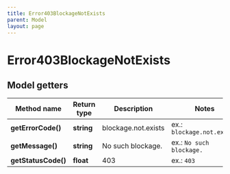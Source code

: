```yaml
---
title: Error403BlockageNotExists
parent: Model
layout: page
---
```


# Error403BlockageNotExists

## Model getters

Method name | Return type | Description | Notes
------------ | ------------- | ------------- | -------------
**getErrorCode()** | **string** | blockage.not.exists | ex.: `blockage.not.exists`
**getMessage()** | **string** | No such blockage. | ex.: `No such blockage.`
**getStatusCode()** | **float** | 403 | ex.: `403`

